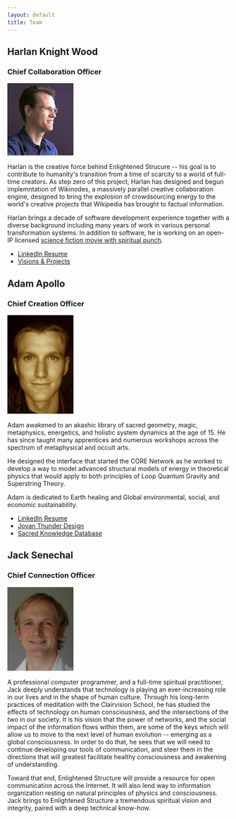 ```yaml
---
layout: default
title: Team
---
```


## Harlan Knight Wood
### Chief Collaboration Officer
<img src="../IMG/harlan.jpg" class="bio" /> 
                                              
Harlan is the creative force behind Enlightened Strucure -- his goal is to contribute to humanity's transition from a time of scarcity to a world of full-time creators.  As step zero of this project, Harlan has designed and begun implemntation of Wikinodes, a massively parallel creative collaboration engine, designed to bring the explosion of crowdsourcing energy to the world's creative projects that Wikipedia has brought to factual information.  

Harlan brings a decade of software development experience together with a diverse background including many years of work in various personal transformation systems.  In addition to software, he is working on an open-IP licensed [science fiction movie with spiritual punch](http://heartofthesun.net).  

* [LinkedIn Resume](http://www.linkedin.com/in/harlanwood)
* [Visions & Projects](http://www.harlanknight.net)

## Adam Apollo
### Chief Creation Officer
<img src="../IMG/adam.jpg" class="bio" /> 

Adam awakened to an akashic library of sacred geometry, magic, metaphysics, energetics, and holistic system dynamics at the age of 15.  He has since taught many apprentices and numerous workshops across the spectrum of metaphysical and occult arts.                                                                              

He designed the interface that
started the CORE Network as he worked to develop a way to model
advanced structural models of energy in theoretical physics that would
apply to both principles of Loop Quantum Gravity and Superstring Theory.

Adam is dedicated to Earth healing and Global
environmental, social, and economic sustainability.          

* [LinkedIn Resume](http://www.linkedin.com/in/adamapollo)
* [Jovan Thunder Design](http://www.jovanthunder.com)
* [Sacred Knowledge Database](http://www.adamapollo.info)
 
## Jack Senechal
### Chief Connection Officer
<img src="../IMG/jack.jpg" class="bio" /> 

A professional computer programmer, and a full-time spiritual practitioner, Jack deeply understands that technology is playing an ever-increasing role in our lives and in the shape of human culture. Through his long-term practices of meditation with the Clairvision School, he has studied the effects of technology on human consciousness, and the intersections of the two in our society. It is his vision that the power of networks, and the social impact of the information flows within them, are some of the keys which will allow us to move to the next level of human evolution -- emerging as a global consciousness. In order to do that, he sees that we will need to continue developing our tools of communication, and steer them in the directions that will greatest facilitate healthy consciousness and awakening of understanding.

Toward that end, Enlightened Structure will provide a resource for open communication across the Internet. It will also lend way to information organization resting on natural principles of physics and consciousness. Jack  brings to Enlightened Structure a tremendous spiritual vision and integrity, paired with a deep technical know-how.  
